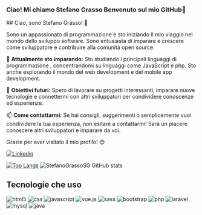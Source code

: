 ### Ciao! Mi chiamo Stefano Grasso Benvenuto sul mio GitHub👋
<div>
   ## Ciao, sono Stefano Grasso! 👋
  
  Sono un appassionato di programmazione e sto iniziando il mio viaggio nel mondo dello sviluppo software. Sono entusiasta di imparare e crescere come sviluppatore e contribuire alla comunità open source.
  
  🌱 **Attualmente sto imparando:** 
  Sto studiando i principali linguaggi di programmazione , concentrandomi su linguaggi come JavaScript e php. Sto anche esplorando il mondo del web development e del mobile app development.
  
  💼 **Obiettivi futuri:**
  Spero di lavorare su progetti interessanti, imparare nuove tecnologie e connettermi con altri sviluppatori per condividere conoscenze ed esperienze.
  
  📫 **Come contattarmi:**
  Se hai consigli, suggerimenti o semplicemente vuoi condividere la tua esperienza, non esitare a contattarmi! Sarà un piacere conoscere altri sviluppatori e imparare da voi.
  
  Grazie per aver visitato il mio profilo! 😊

</div>

[![Linkedin](https://img.shields.io/badge/LinkedIn-0077B5?style=for-the-badge&logo=linkedin&logoColor=white)](https://www.linkedin.com/in/stefano-grasso-3a1938294/)

[![Top Langs](https://github-readme-stats.vercel.app/api/top-langs/?username=StefanoGrassoSG)](https://github.com/anuraghazra/github-readme-stats)
![StefanoGrassoSG GitHub stats](https://github-readme-stats.vercel.app/api?username=StefanoGrassoSG&show_icons=true&theme=dracula)

## Tecnologie che uso 
<div>
  <img alt="html5" src="https://img.shields.io/badge/HTML5-E34F26?style=for-the-badge&logo=html5&logoColor=white"/>
  <img alt="css" src="https://img.shields.io/badge/CSS-239120?&style=for-the-badge&logo=css3&logoColor=white"/>
  <img alt="javascript" src="https://img.shields.io/badge/JavaScript-F7DF1E?style=for-the-badge&logo=javascript&logoColor=black"/>
  <img alt="vue.js" src="https://img.shields.io/badge/Vue.js-35495E?style=for-the-badge&logo=vue.js&logoColor=4FC08D"/>
  <img alt="sass" src="https://img.shields.io/badge/Sass-CC6699?style=for-the-badge&logo=sass&logoColor=white"/>
  <img alt="bootstrap" src="https://img.shields.io/badge/Bootstrap-563D7C?style=for-the-badge&logo=bootstrap&logoColor=white"/>
  <img alt="php" src="https://img.shields.io/badge/PHP-777BB4?style=for-the-badge&logo=php&logoColor=white"/>
  <img alt="laravel" src="https://img.shields.io/badge/Laravel-FF2D20?style=for-the-badge&logo=laravel&logoColor=white"/>
  <img alt="mysql" src="https://img.shields.io/badge/MySQL-00000F?style=for-the-badge&logo=mysql&logoColor=white"/>
  <img alt="java" src="https://img.shields.io/badge/Java-007396?style=for-the-badge&logo=java&logoColor=white"/>
</div>

